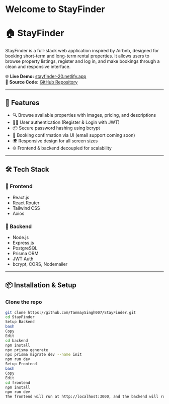 # Welcome to StayFinder
# 🏠 StayFinder

StayFinder is a full-stack web application inspired by Airbnb, designed for booking short-term and long-term rental properties. It allows users to browse property listings, register and log in, and make bookings through a clean and responsive interface.

🌐 **Live Demo:** [stayfinder-20.netlify.app](https://stayfinder-20.netlify.app/)  
📂 **Source Code:** [GitHub Repository](https://github.com/TanmaySingh007/StayFinder)

---

## 🚀 Features

- 🔍 Browse available properties with images, pricing, and descriptions
- 🧑‍💼 User authentication (Register & Login with JWT)
- 📦 Secure password hashing using bcrypt
- 📩 Booking confirmation via UI (email support coming soon)
- 🌍 Responsive design for all screen sizes
- 🌐 Frontend & backend decoupled for scalability

---

## 🛠 Tech Stack

### 🔹 Frontend
- React.js
- React Router
- Tailwind CSS
- Axios

### 🔹 Backend
- Node.js
- Express.js
- PostgreSQL
- Prisma ORM
- JWT Auth
- bcrypt, CORS, Nodemailer

---

## 📦 Installation & Setup

### Clone the repo
```bash
git clone https://github.com/TanmaySingh007/StayFinder.git
cd StayFinder
Setup Backend
bash
Copy
Edit
cd backend
npm install
npx prisma generate
npx prisma migrate dev --name init
npm run dev
Setup Frontend
bash
Copy
Edit
cd frontend
npm install
npm run dev
The frontend will run at http://localhost:3000, and the backend will run at http://localhost:5000.
